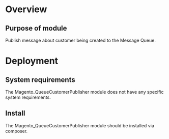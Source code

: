 # Overview
## Purpose of module
Publish message about customer being created to the Message Queue.

# Deployment
## System requirements

The Magento_QueueCustomerPublisher module does not have any specific system requirements.

## Install
The Magento_QueueCustomerPublisher module should be installed via composer.
